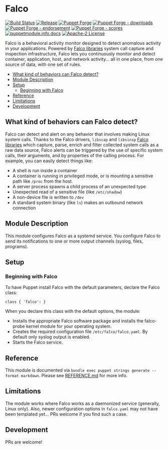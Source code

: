 # Falco

[![Build Status](https://github.com/voxpupuli/puppet-falco/workflows/CI/badge.svg)](https://github.com/voxpupuli/puppet-falco/actions?query=workflow%3ACI)
[![Release](https://github.com/voxpupuli/puppet-falco/actions/workflows/release.yml/badge.svg)](https://github.com/voxpupuli/puppet-falco/actions/workflows/release.yml)
[![Puppet Forge](https://img.shields.io/puppetforge/v/puppet/falco.svg)](https://forge.puppetlabs.com/puppet/falco)
[![Puppet Forge - downloads](https://img.shields.io/puppetforge/dt/puppet/falco.svg)](https://forge.puppetlabs.com/puppet/falco)
[![Puppet Forge - endorsement](https://img.shields.io/puppetforge/e/puppet/falco.svg)](https://forge.puppetlabs.com/puppet/falco)
[![Puppet Forge - scores](https://img.shields.io/puppetforge/f/puppet/falco.svg)](https://forge.puppetlabs.com/puppet/falco)
[![puppetmodule.info docs](http://www.puppetmodule.info/images/badge.png)](http://www.puppetmodule.info/m/puppet-falco)
[![Apache-2 License](https://img.shields.io/github/license/voxpupuli/puppet-falco.svg)](LICENSE)

Falco is a behavioral activity monitor designed to detect anomalous activity in your applications. Powered by [Falco libraries](https://github.com/falcosecurity/libs) system call capture and inspection infrastructure, Falco lets you continuously monitor and detect container, application, host, and network activity... all in one place, from one source of data, with one set of rules.

- [What kind of behaviors can Falco detect?](#what-kind-of-behaviors-can-falco-detect)
- [Module Description](#module-description)
- [Setup](#setup)
  - [Beginning with Falco](#beginning-with-falco)
- [Reference](#reference)
- [Limitations](#limitations)
- [Development](#development)

## What kind of behaviors can Falco detect?

Falco can detect and alert on any behavior that involves making Linux system calls. Thanks to the Falco drivers,  `libscap` and `libsinsp` [Falco libraries](https://github.com/falcosecurity/libs) which capture, parse, enrich and filter collected system calls as a raw data source, Falco alerts can be triggered by the use of specific system calls, their arguments, and by properties of the calling process. For example, you can easily detect things like:

- A shell is run inside a container
- A container is running in privileged mode, or is mounting a sensitive path like `/proc` from the host.
- A server process spawns a child process of an unexpected type
- Unexpected read of a sensitive file (like `/etc/shadow`)
- A non-device file is written to `/dev`
- A standard system binary (like `ls`) makes an outbound network connection

## Module Description

This module configures Falco as a systemd service. You configure Falco to send its notifications to one or more output channels (syslog, files, programs).

## Setup

### Beginning with Falco

To have Puppet install Falco with the default parameters, declare the Falco class:

``` puppet
class { 'falco': }
```

When you declare this class with the default options, the module:

- Installs the appropriate Falco software package and installs the falco-probe kernel module for your operating system.
- Creates the required configuration file `/etc/falco/falco.yaml`. By default only syslog output is enabled.
- Starts the Falco service.

## Reference

This module is documented via `bundle exec puppet strings generate --format markdown`. Please see [REFERENCE.md](REFERENCE.md) for more info.

## Limitations

The module works where Falco works as a daemonized service (generally, Linux only). Also, newer configuration options in `falco.yaml` may not have been templated yet... PRs welcome if you find such a case.

## Development

PRs are welcome!
